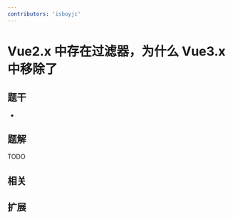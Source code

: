 ```yaml
---
contributors: 'isboyjc'
---
```


# Vue2.x 中存在过滤器，为什么 Vue3.x 中移除了


## 题干

- 



## 题解

<!-- ::: details 点我查看题解 -->

  TODO

<!-- ::: -->



## 相关



## 扩展
